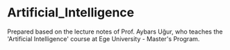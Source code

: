 # Artificial_Intelligence
 Prepared based on the lecture notes of Prof. Aybars Uğur, who teaches the 'Artificial Intelligence' course at Ege University - Master's Program.
